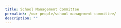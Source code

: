 ```yaml
---
title: School Management Committee
permalink: /our-people/school-management-committee/
description: ""
---
```


